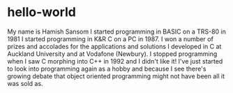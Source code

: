 # hello-world
My name is Hamish Sansom
I started programming in BASIC on a TRS-80 in 1981
I started programming in K&R C on a PC in 1987.  I won a number of prizes and accolades for the applications and solutions I developed in C at Auckland University and at Vodafone (Newbury).
I stopped programming when I saw C morphing into C++ in 1992 and I didn't like it!
I've just started to look into programming again as a hobby and because I see there's growing debate that object oriented programming might not have been all it was sold as.

